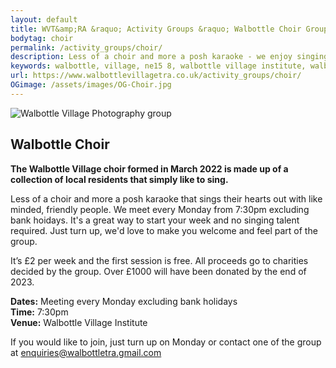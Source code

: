 ```yaml
---
layout: default
title: WVT&amp;RA &raquo; Activity Groups &raquo; Walbottle Choir Group
bodytag: choir
permalink: /activity_groups/choir/
description: Less of a choir and more a posh karaoke - we enjoy singing with like minded, friendly people. Meeting every week at Walbottle Village Institute from 7:30pm (excluding bank holidays).
keywords: walbottle, village, ne15 8, walbottle village institute, walbottle institute, walbottle choir, choir group
url: https://www.walbottlevillagetra.co.uk/activity_groups/choir/
OGimage: /assets/images/OG-Choir.jpg
---
```

<div class="container-fluid">
	<div class="row">
		<div class="mastImg">
			<img src="/assets/images/masthead-choir-xmas.jpg" class="img-responsive" alt="Walbottle Village Photography group"/>
		</div>
	</div>
</div>

<div class="container-fluid groups"> <!-- container-fluid -->
	<div class="row"> <!-- row -->
		<div class="col-sm-1 col-xs-0"></div>
		<div class="col-sm-10 col-xs-12 mainPanel">
			<div class="row"> <!-- row -->
				<div class="col-xs-12">
			 		 <h2>Walbottle Choir</h2>
				</div>
				<div class="col-md-12 col-xs-12">
					<p><strong>The Walbottle Village choir formed in March 2022 is made up of a collection of local residents that simply like to sing.</strong></p>
					<p>Less of a choir and more a posh karaoke that sings their hearts out with like minded, friendly people. We meet every Monday from 7:30pm excluding bank hoidays. It's a great way to start your week and no singing talent required. Just turn up, we'd love to make you welcome and feel part of the group.</p>
					<p>It’s &pound;2 per week and the first session is free. All proceeds go to charities decided by the group. Over &pound;1000 will have been donated by the end of 2023.</p>
					<p><strong>Dates:</strong> Meeting every Monday excluding bank holidays <br><strong>Time:</strong> 7:30pm <br><strong>Venue:</strong> Walbottle Village Institute</p>
					<p>If you would like to join, just turn up on Monday or contact one of the group at <a href="mailto:enquiries@walbottletra.gmail.com" title="email Walbottle Village Tenants and Residents Association">enquiries@walbottletra.gmail.com</a></p>
				</div>
	  		</div><!-- /row -->
		</div>
		<div class="col-sm-1 col-xs-0"></div>
	</div><!-- /row -->
</div><!-- /container-fluid -->
